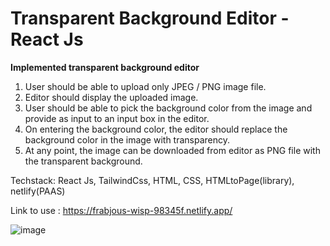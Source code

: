 # Transparent Background Editor - React Js

**Implemented transparent background editor**

1. User should be able to upload only JPEG / PNG image file.
2. Editor should display the uploaded image.
3. User should be able to pick the background color from the image and provide as input to an input box in the editor.
4. On entering the background color, the editor should replace the background color in the image with transparency.
5. At any point, the image can be downloaded from editor as PNG file with the transparent background.


Techstack: React Js, TailwindCss, HTML, CSS, HTMLtoPage(library), netlify(PAAS)


Link to use : https://frabjous-wisp-98345f.netlify.app/

![image](https://user-images.githubusercontent.com/111413484/200483026-33242aa6-2fd8-48cc-b446-0c412409a54d.png)
